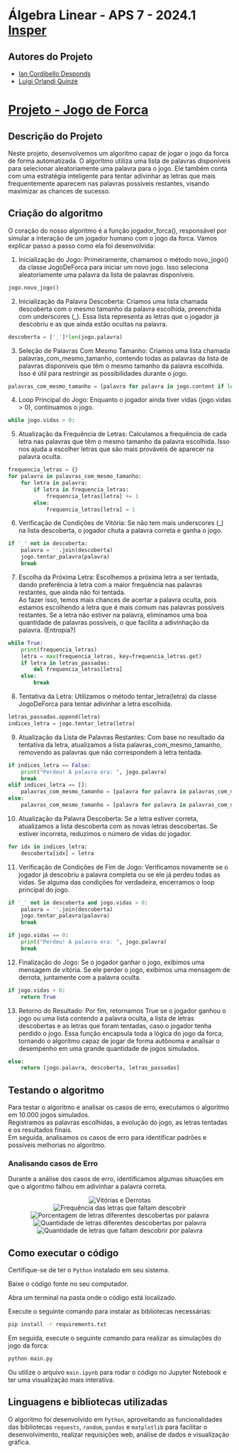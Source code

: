# Álgebra Linear - APS 7 - 2024.1 [Insper](https://www.insper.edu.br/pt/home)

## Autores do Projeto
- [Ian Cordibello Desponds](https://github.com/iancdesponds)
- [Luigi Orlandi Quinze](https://github.com/guizin-15)

# [Projeto - Jogo de Forca](https://github.com/iancdesponds/algebra-linear-jogo-da-forca)

## Descrição do Projeto

Neste projeto, desenvolvemos um algoritmo capaz de jogar o jogo da forca de forma automatizada. O algoritmo utiliza uma lista de palavras disponíveis para selecionar aleatoriamente uma palavra para o jogo. Ele também conta com uma estratégia inteligente para tentar adivinhar as letras que mais frequentemente aparecem nas palavras possíveis restantes, visando maximizar as chances de sucesso.

## Criação do algoritmo
O coração do nosso algoritmo é a função jogador_forca(), responsável por simular a interação de um jogador humano com o jogo da forca. Vamos explicar passo a passo como ela foi desenvolvida:

1. Inicialização do Jogo: Primeiramente, chamamos o método novo_jogo() da classe JogoDeForca para iniciar um novo jogo. Isso seleciona aleatoriamente uma palavra da lista de palavras disponíveis.
```python
jogo.novo_jogo()
```
2. Inicialização da Palavra Descoberta: Criamos uma lista chamada descoberta com o mesmo tamanho da palavra escolhida, preenchida com underscores (_). Essa lista representa as letras que o jogador já descobriu e as que ainda estão ocultas na palavra.
```python
descoberta = ['_']*len(jogo.palavra)
```
3. Seleção de Palavras Com Mesmo Tamanho: Criamos uma lista chamada palavras_com_mesmo_tamanho, contendo todas as palavras da lista de palavras disponíveis que têm o mesmo tamanho da palavra escolhida. Isso é útil para restringir as possibilidades durante o jogo.
```python
palavras_com_mesmo_tamanho = [palavra for palavra in jogo.content if len(palavra)==len(jogo.palavra)]
```
4. Loop Principal do Jogo: Enquanto o jogador ainda tiver vidas (jogo.vidas > 0), continuamos o jogo.
```python
while jogo.vidas > 0:
```
5. Atualização da Frequência de Letras: Calculamos a frequência de cada letra nas palavras que têm o mesmo tamanho da palavra escolhida. Isso nos ajuda a escolher letras que são mais prováveis de aparecer na palavra oculta.
```python
frequencia_letras = {}
for palavra in palavras_com_mesmo_tamanho:
    for letra in palavra:
        if letra in frequencia_letras:
            frequencia_letras[letra] += 1
        else:
            frequencia_letras[letra] = 1
```
6. Verificação de Condições de Vitória: Se não tem mais underscores (_) na lista descoberta, o jogador chuta a palavra correta e ganha o jogo.
```python
if '_' not in descoberta:
    palavra = ''.join(descoberta)
    jogo.tentar_palavra(palavra)
    break
```
7. Escolha da Próxima Letra: Escolhemos a próxima letra a ser tentada, dando preferência à letra com a maior frequência nas palavras restantes, que ainda não foi tentada.</br>
Ao fazer isso, temos mais chances de acertar a palavra oculta, pois estamos escolhendo a letra que é mais comum nas palavras possíveis restantes. Se a letra não estiver na palavra, eliminamos uma boa quantidade de palavras possíveis, o que facilita a adivinhação da palavra. (Entropia?)
```python
while True:
    print(frequencia_letras)
    letra = max(frequencia_letras, key=frequencia_letras.get)
    if letra in letras_passadas:
        del frequencia_letras[letra]
    else:
        break
```
8. Tentativa da Letra: Utilizamos o método tentar_letra(letra) da classe JogoDeForca para tentar adivinhar a letra escolhida. 
```python
letras_passadas.append(letra)
indices_letra = jogo.tentar_letra(letra)

```
9. Atualização da Lista de Palavras Restantes: Com base no resultado da tentativa da letra, atualizamos a lista palavras_com_mesmo_tamanho, removendo as palavras que não correspondem à letra tentada.
```python
if indices_letra == False:
    print("Perdeu! A palavra era: ", jogo.palavra)
    break
elif indices_letra == []:
    palavras_com_mesmo_tamanho = [palavra for palavra in palavras_com_mesmo_tamanho if all([palavra[idx]!=letra for idx in range(len(palavra))])]
else:
    palavras_com_mesmo_tamanho = [palavra for palavra in palavras_com_mesmo_tamanho if all([palavra[idx]==letra for idx in indices_letra])]
```
10. Atualização da Palavra Descoberta: Se a letra estiver correta, atualizamos a lista descoberta com as novas letras descobertas. Se estiver incorreta, reduzimos o número de vidas do jogador.
```python
for idx in indices_letra:
    descoberta[idx] = letra
```
11. Verificação de Condições de Fim de Jogo: Verificamos novamente se o jogador já descobriu a palavra completa ou se ele já perdeu todas as vidas. Se alguma das condições for verdadeira, encerramos o loop principal do jogo.
```python
if '_' not in descoberta and jogo.vidas > 0:
    palavra = ''.join(descoberta)
    jogo.tentar_palavra(palavra)
    break

if jogo.vidas == 0:
    print("Perdeu! A palavra era: ", jogo.palavra)
    break
```
12. Finalização do Jogo: Se o jogador ganhar o jogo, exibimos uma mensagem de vitória. Se ele perder o jogo, exibimos uma mensagem de derrota, juntamente com a palavra oculta.
```python
if jogo.vidas > 0:
    return True
```
13. Retorno do Resultado: Por fim, retornamos True se o jogador ganhou o jogo ou uma lista contendo a palavra oculta, a lista de letras descobertas e as letras que foram tentadas, caso o jogador tenha perdido o jogo.
Essa função encapsula toda a lógica do jogo da forca, tornando o algoritmo capaz de jogar de forma autônoma e analisar o desempenho em uma grande quantidade de jogos simulados.
```python
else:
    return [jogo.palavra, descoberta, letras_passadas]
```

## Testando o algoritmo

Para testar o algoritmo e analisar os casos de erro, executamos o algoritmo em 10.000 jogos simulados.<br/>
Registramos as palavras escolhidas, a evolução do jogo, as letras tentadas e os resultados finais.<br/>
Em seguida, analisamos os casos de erro para identificar padrões e possíveis melhorias no algoritmo.

### Analisando casos de Erro

Durante a análise dos casos de erro, identificamos algumas situações em que o algoritmo falhou em adivinhar a palavra correta.
<div align="center">
<img src="data/vitorias_e_derrotas.png" alt="Vitórias e Derrotas"><br/>
<img src="data/frequencia_das_letras_que_faltam_descobrir.png" alt="Frequência das letras que faltam descobrir" size="50%"><br/>
<img src="data/porcentagem_de_letras_diferentes_descobertas_por_palavra.png" alt="Porcentagem de letras diferentes descobertas por palavra"><br/>
<img src="data/quantidade_de_letras_diferentes_descobertas_por_palavra.png" alt="Quantidade de letras diferentes descobertas por palavra"><br/>
<img src="data/quantidade_de_letras_que_faltam_descobrir_por_palavra.png" alt="Quantidade de letras que faltam descobrir por palavra"><br/>
</div>

## Como executar o código

Certifique-se de ter o `Python` instalado em seu sistema.

Baixe o código fonte no seu computador.

Abra um terminal na pasta onde o código está localizado.

Execute o seguinte comando para instalar as bibliotecas necessárias:
```bash
pip install -r requirements.txt
```

Em seguida, execute o seguinte comando para realizar as simulações do jogo da forca:
```bash
python main.py
```

Ou utilize o arquivo `main.ipynb` para rodar o código no Jupyter Notebook e ter uma visualização mais interativa.

## Linguagens e bibliotecas utilizadas

O algoritmo foi desenvolvido em `Python`, aproveitando as funcionalidades das bibliotecas `requests`, `random`, `pandas` e `matplotlib` para facilitar o desenvolvimento, realizar requisições web, análise de dados e visualização gráfica.